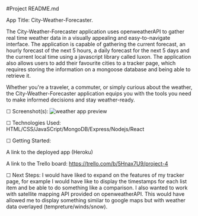 #Project README.md

App Title: City-Weather-Forecaster.

The City-Weather-Forecaster application uses openweatherAPI to gather real time weather data in a visually appealing and easy-to-navigate interface.
The application is capable of gathering the current forecast, an hourly forecast of the next 5 hours, a daily forecast for the next 5 days and the current local time using a javascript library called luxon.
The application also allows users to add their favourite cities to a tracker page, which requires storing the information on a mongoose database and being able to retrieve it. 

Whether you're a traveler, a commuter, or simply curious about the weather, the City-Weather-Forecaster application equips you with the tools you need to make informed decisions and stay weather-ready.

☐ Screenshot(s): 
![weather app preview](https://tinyurl.com/486zuzer)

☐ Technologies Used: 
HTML/CSS/JavaSCript/MongoDB/Express/Nodejs/React

☐ Getting Started:

A link to the deployed app (Heroku)

A link to the Trello board: https://trello.com/b/5Hnax7U9/project-4

☐ Next Steps: 
I would have liked to expand on the features of my tracker page, for example I would have like to display the timestamps for each list item and be able to do something like a comparison.
I also wanted to work with satellite mapping API provided on openweatherAPI. This would have allowed me to display something similar to google maps but with weather data overlayed (tempreture/winds/snow).

